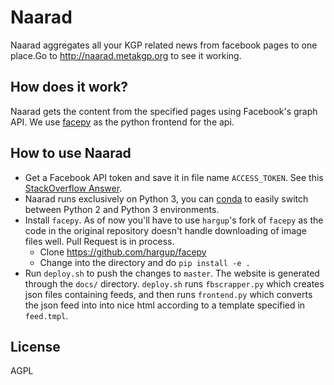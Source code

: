Naarad
======

Naarad aggregates all your KGP related news from facebook pages to one place.Go to http://naarad.metakgp.org to see it working.

## How does it work?

Naarad gets the content from the specified pages using Facebook's graph API. We
use [facepy](https://github.com/hargup/facepy) as the python frontend for the
api.


## How to use Naarad

* Get a Facebook API token and save it in file name `ACCESS_TOKEN`. See this [StackOverflow Answer](http://stackoverflow.com/a/16054555/1780891).
* Naarad runs exclusively on Python 3, you can [conda](http://conda.pydata.org/miniconda.html) to easily switch between Python 2 and Python 3 environments.
* Install `facepy`. As of now you'll have to use `hargup`'s fork of `facepy` as
    the code in the original repository doesn't handle downloading of image
    files well. Pull Request is in process.
    * Clone https://github.com/hargup/facepy
    * Change into the directory and do `pip install -e .`
* Run `deploy.sh` to push the changes to `master`. The website is generated
    through the `docs/` directory. `deploy.sh` runs
    `fbscrapper.py` which creates json files containing feeds, and then runs
    `frontend.py` which converts the json feed into into nice html according to
    a template specified in `feed.tmpl`.


## License

AGPL
